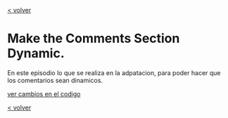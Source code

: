 [< volver](../../README.md)
# Make the Comments Section Dynamic.

En este episodio lo que se realiza en la adpatacion, para poder hacer que los comentarios sean dinamicos.

[ver cambios en el codigo](https://github.com/wilberthRA/Proyecto-1-Software-Libre/commit/9d907934ee2ac3c0cfc2316cea68271d17f194c0)

[< volver](../../README.md)